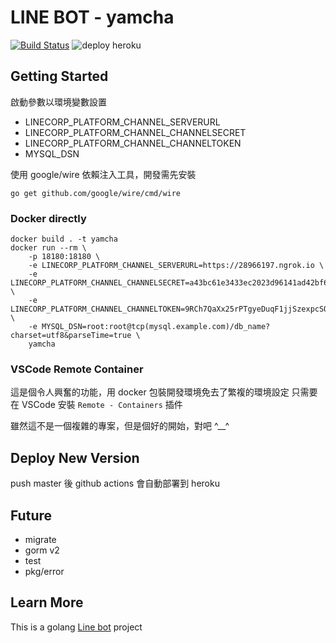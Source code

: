 # LINE BOT - yamcha

[![Build Status](https://travis-ci.org/XiaoXiaoSN/YamCha.svg?branch=master)](https://travis-ci.org/XiaoXiaoSN/YamCha)
![deploy heroku](https://github.com/XiaoXiaoSN/yamcha/workflows/deploy%20heroku/badge.svg)

## Getting Started
啟動參數以環境變數設置
- LINECORP_PLATFORM_CHANNEL_SERVERURL
- LINECORP_PLATFORM_CHANNEL_CHANNELSECRET
- LINECORP_PLATFORM_CHANNEL_CHANNELTOKEN
- MYSQL_DSN

使用 google/wire 依賴注入工具，開發需先安裝
```
go get github.com/google/wire/cmd/wire
```

### Docker directly
```
docker build . -t yamcha
docker run --rm \
    -p 18180:18180 \
    -e LINECORP_PLATFORM_CHANNEL_SERVERURL=https://28966197.ngrok.io \
    -e LINECORP_PLATFORM_CHANNEL_CHANNELSECRET=a43bc61e3433ec2023d96141ad42bf6b \
    -e LINECORP_PLATFORM_CHANNEL_CHANNELTOKEN=9RCh7QaXx25rPTgyeDuqF1jjSzexpcSQubLkbxjfjYRM7gTeQkekJsY2QEexXqNX1Lf3aQK3W3W0tvV6G1ESA19dPJfGM/rmiXlahQpKEZgeRg6FXOZ0obiPFUdWSIrAuskBZAIuyT1O9Zu9IRBaAQdB04t89/1O/w1cDnyilFU= \
    -e MYSQL_DSN=root:root@tcp(mysql.example.com)/db_name?charset=utf8&parseTime=true \
    yamcha
```

### VSCode Remote Container
這是個令人興奮的功能，用 docker 包裝開發環境免去了繁複的環境設定
只需要在 VSCode 安裝 `Remote - Containers` 插件

雖然這不是一個複雜的專案，但是個好的開始，對吧 ^__^

## Deploy New Version
push master 後 github actions 會自動部署到 heroku

## Future
- migrate
- gorm v2
- test
- pkg/error

## Learn More
This is a golang [Line bot](https://github.com/line/line-bot-sdk-go) project
